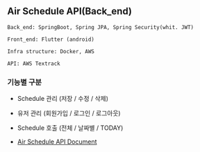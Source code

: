 ## Air Schedule API(Back_end)

```
Back_end: SpringBoot, Spring JPA, Spring Security(whit. JWT)

Front_end: Flutter (android)

Infra structure: Docker, AWS

API: AWS Textrack
```

### 기능별 구분

- Schedule 관리 (저장 / 수정 / 삭제)
- 유저 관리 (회원가입 / 로그인 / 로그아웃)
- Schedule 호출 (전체 / 날짜별 / TODAY)

- [Air Schedule API Document](./AirAPI/API.markdown)

